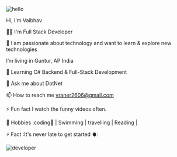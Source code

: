 
   ![hello](https://user-images.githubusercontent.com/112643193/187971911-1f19908e-de5a-45ab-88cd-f64a7d5c185f.gif)
   

Hi, i'm Vaibhav

👨‍💻 I'm Full Stack Developer

🔭 I am passionate about technology and want to learn & explore new technologies

 I’m living in Guntur, AP India

🌱 Learning C# Backend & Full-Stack Development

💬 Ask me about DotNet

📫 How to reach me vraner2606@gmail.com

⚡ Fun fact I watch the funny videos often.

🎯 Hobbies :coding📕 | Swimming | travelling | Reading |

⚡ Fact :It's never late to get started 🫀:

 ![developer](https://user-images.githubusercontent.com/112643193/187970123-0db44cb1-fd08-4102-b00c-07c78ac6ae0d.gif)
